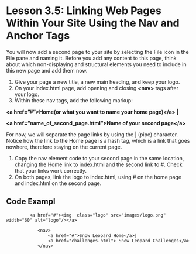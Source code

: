 # Lesson 3.5: Linking Web Pages Within Your Site Using the Nav and Anchor Tags

You will now add a second page to your site by selecting the File icon in the File pane and naming it. Before you add any content to this page, think about which non-displaying and structural elements you need to include in this new page and add them now.

1. Give your page a new title, a new main heading, and keep your logo.
2. On your index.html page, add opening and closing **&lt;nav&gt;** tags after your logo.
3. Within these nav tags, add the following markup:

**&lt;a href=”\#”&gt;Home\(or what you want to name your home page\)&lt;/a&gt; \|**

**&lt;a href=”name\_of\_second\_page.html”&gt;Name of your second page&lt;/a&gt;**

For now, we will separate the page links by using the \| \(pipe\) character. Notice how the link to the Home page is a hash tag, which is a link that goes nowhere, therefore staying on the current page.

1. Copy the nav element code to your second page in the same location, changing the Home link to index.html and the second link to \#. Check that your links work correctly.
2. On both pages, link the logo to index.html, using \# on the home page and index.html on the second page.

## Code Exampl

```text
		 <a href="#"><img  class="logo" src="images/logo.png" width="60" alt="logo"/></a>

			<nav>
				<a href="#">Snow Leopard Home</a>|
				<a href="challenges.html"> Snow Leopard Challenges</a>
			</nav>

```


